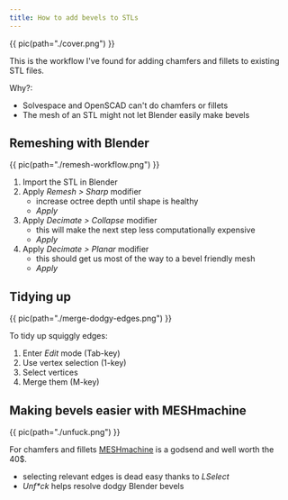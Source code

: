 ```yaml
---
title: How to add bevels to STLs
---
```


{{ pic(path="./cover.png") }}

This is the workflow I've found for adding chamfers and fillets to existing STL files.

Why?:

- Solvespace and OpenSCAD can't do chamfers or fillets
- The mesh of an STL might not let Blender easily make bevels


## Remeshing with Blender

{{ pic(path="./remesh-workflow.png") }}

1. Import the STL in Blender
2. Apply _Remesh > Sharp_ modifier
   - increase octree depth until shape is healthy
   - _Apply_
3. Apply _Decimate > Collapse_ modifier
   - this will make the next step less computationally expensive
   - _Apply_
4. Apply _Decimate > Planar_ modifier
   - this should get us most of the way to a bevel friendly mesh
   - _Apply_

## Tidying up

{{ pic(path="./merge-dodgy-edges.png") }}

To tidy up squiggly edges:

1. Enter _Edit_ mode (Tab-key)
1. Use vertex selection (1-key)
2. Select vertices
3. Merge them (M-key)

## Making bevels easier with MESHmachine

{{ pic(path="./unfuck.png") }}

For chamfers and fillets [MESHmachine](https://machin3.gumroad.com/l/MESHmachine) is a godsend and well worth the 40$.

- selecting relevant edges is dead easy thanks to _LSelect_
- _Unf*ck_ helps resolve dodgy Blender bevels

